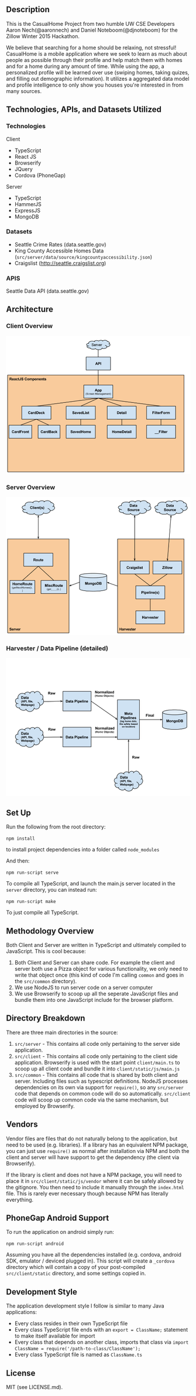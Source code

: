 Description
-----------

This is the CasualHome Project from two humble UW CSE Developers Aaron Nech(@aaronnech) and Daniel Noteboom(@djnoteboom) for the Zillow Winter 2015 Hackathon.


We believe that searching for a home should be relaxing, not stressful! CasualHome is a mobile application where we seek to learn as much about people as possible through their profile and help match them with homes and  for a home during any amount of time. While using the app, a personalized profile will be learned over use (swiping homes, taking quizes, and filling out demographic information). It utilizes a aggregated data model and profile intelligence to only show you houses you're interested in from many sources.

Technologies, APIs, and Datasets Utilized
-----------------------------------------

### Technologies

Client

* TypeScript
* React JS
* Browserify
* JQuery
* Cordova (PhoneGap)

Server

* TypeScript
* HammerJS
* ExpressJS
* MongoDB


### Datasets

* Seattle Crime Rates (data.seattle.gov)
* King County Accessible Homes Data (`src/server/data/source/kingcountyaccessibility.json`)
* Craigslist (http://seattle.craigslist.org)

### APIS

Seattle Data API (data.seattle.gov)

Architecture
------------

### Client Overview

![Image of Client](https://github.com/aaronnech/Zillow2015/raw/master/ASSET/client.png)

### Server Overview

![Image of Server](https://github.com/aaronnech/Zillow2015/raw/master/ASSET/server.png)

### Harvester / Data Pipeline (detailed)

![Image of Harvester](https://github.com/aaronnech/Zillow2015/raw/master/ASSET/harvester.png)

Set Up
------
Run the following from the root directory:

`npm install`
  
to install project dependencies into a folder called `node_modules`

And then:

`npm run-script serve`

To compile all TypeScript, and launch the main.js server located in the `server` directory, you can instead run:

`npm run-script make`

To just compile all TypeScript.


Methodology Overview
--------------------
Both Client and Server are written in TypeScript and ultimately compiled to JavaScript. This is cool because:

1. Both Client and Server can share code. For example the client and server both use a Pizza object for various functionality, we only need to write that object once (this kind of code I'm calling `common` and goes in the `src/common` directory).
2. We use NodeJS to run server code on a server computer
3. We use Browserify to scoop up all the seperate JavaScript files and bundle them into one JavaScript include for the browser platform.


Directory Breakdown
-------------------

There are three main directories in the source:

1. `src/server` - This contains all code only pertaining to the server side application.
2. `src/client` - This contains all code only pertaining to the client side application. Browserify is used with the start point `client/main.ts` to scoop up all client code and bundle it into `client/static/js/main.js`
3. `src/common` - This contains all code that is shared by both client and server. Including files such as typescript definitions. NodeJS processes dependencies on its own via support for `require()`, so any `src/server` code that depends on common code will do so automatically. `src/client` code will scoop up common code via the same mechanism, but employed by Browserify.

Vendors
-------

Vendor files are files that do not naturally belong to the application, but need to be used (e.g. libraries). If a library has an equivalent NPM package, you can just use `require()` as normal after installation via NPM and both the client and server will have support to get the dependency (the client via Browserify).

If the library is client and does not have a NPM package, you will need to place it in `src/client/static/js/vendor` where it can be safely allowed by the gitignore. You then need to include it manually through the `index.html` file. This is rarely ever necessary though because NPM has literally everything.

PhoneGap Android Support
------------------------

To run the application on android simply run:

`npm run-script android`

Assuming you have all the dependencies installed (e.g. cordova, android SDK, emulator / deviced plugged in). This script will create a `_cordova` directory which will contain a copy of your post-compiled `src/client/static` directory, and some settings copied in.

Development Style
-----------------

The application development style I follow is similar to many Java applications:

- Every class resides in their own TypeScript file
- Every class TypeScript file ends with an `export = ClassName;` statement to make itself available for import
- Every class that depends on another class, imports that class via `import ClassName = require('/path-to-class/ClassName');`
- Every class TypeScript file is named as `ClassName.ts`

License
-------
MIT (see LICENSE.md).
